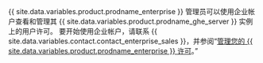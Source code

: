 {{ site.data.variables.product.prodname_enterprise }} 管理员可以使用企业帐户查看和管理其 {{ site.data.variables.product.prodname_ghe_server }} 实例上的用户许可。 要开始使用企业帐户，请联系 {{ site.data.variables.contact.contact_enterprise_sales }}，并参阅“[管理您的 {{ site.data.variables.product.prodname_enterprise }} 许可](/enterprise/admin/installation/managing-your-github-enterprise-license)。”
